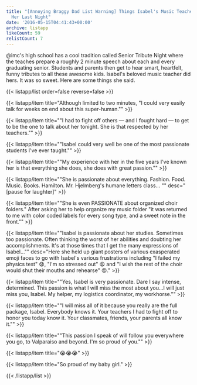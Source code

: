 ```yaml
---
title: "[Annoying Braggy Dad List Warning] Things Isabel's Music Teacher Said About
  Her Last Night"
date: '2016-05-15T04:41:43+00:00'
archive: listapp
likeCount: 59
relistCount: 7
---
```


@imc's high school has a cool tradition called Senior Tribute Night where the teaches prepare a roughly 2 minute speech about each and every graduating senior. Students and parents then get to hear smart, heartfelt, funny tributes to all these awesome kids. Isabel's beloved music teacher did hers. It was so sweet. Here are some things she said.

<!--more-->

{{< listapp/list order=false reverse=false >}}

   {{< listapp/item title="Although limited to two minutes, \"I could very easily talk for weeks on end about this super-human.\"" >}}

   {{< listapp/item title="\"I had to fight off others — and I fought hard — to get to be the one to talk about her tonight. She is that respected by her teachers.\"" >}}

   {{< listapp/item title="\"Isabel could very well be one of the most passionate students I've ever taught.\"" >}}

   {{< listapp/item title="\"My experience with her in the five years I've known her is that everything she does, she does with great passion.\"" >}}

   {{< listapp/item title="\"She is passionate about everything. Fashion. Food. Music. Books. Hamilton. Mr. Hjelmberg's humane letters class... \""
      desc="[pause for laughter]" >}}

   {{< listapp/item title="\"She is even PASSIONATE about organized choir folders.\" After asking her to help organize my music folder \"it was returned to me with color coded labels for every song type, and a sweet note in the front.\"" >}}

   {{< listapp/item title="\"Isabel is passionate about her studies. Sometimes too passionate. Often thinking the worst of her abilities and doubting her accomplishments. It's at those times that I get the many expressions of Isabel...\""
      desc="Here she held up giant posters of various exasperated emoji faces to go with Isabel's various frustrations including \"I failed my physics test\" 😧, \"I'm so stressed out\" 😫 and \"I wish the rest of the choir would shut their mouths and rehearse\" 😡." >}}

   {{< listapp/item title="\"Yes, Isabel is very passionate. Dare I say intense, determined. This passion is what I will miss the most about you...I will just miss you, Isabel. My helper, my logistics coordinator, my workhorse.\"" >}}

   {{< listapp/item title="\"I will miss all of it because you really are the full package, Isabel. Everybody knows it. Your teachers I had to fight off to honor you today know it. Your classmates, friends, your parents all know it.\"" >}}

   {{< listapp/item title="\"This passion I speak of will follow you everywhere you go, to Valparaiso and beyond. I'm so proud of you.\"" >}}

   {{< listapp/item title="😭😭😭" >}}

   {{< listapp/item title="So proud of my baby girl." >}}

{{< /listapp/list >}}
